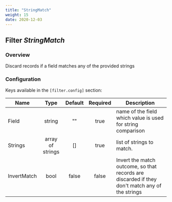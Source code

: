 ```yaml
---
title: "StringMatch"
weight: 15
date: 2020-12-03
---
```

## Filter *StringMatch*

### Overview
Discard records if a field matches any of the provided strings

### Configuration

Keys available in the `[filter.config]` section:

|Name|Type|Default|Required|Description|
|----|:--:|:-----:|:------:|-----------|
| Field| string| ""| true| name of the field which value is used for string comparison|
| Strings| array of strings| []| true| list of strings to match.|
| InvertMatch| bool| false| false| Invert the match outcome, so that records are discarded if they don't match any of the strings|

